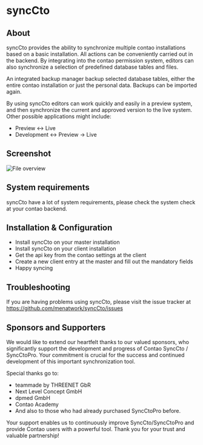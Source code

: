 syncCto
=======

About
-----

syncCto provides the ability to synchronize multiple contao installations based on a basic installation. All actions can be conveniently carried out in the backend. By integrating into the contao permission system, editors can also synchronize a selection of predefined database tables and files.

An integrated backup manager backup selected database tables, either the entire contao installation or just the personal data. Backups can be imported again.

By using syncCto editors can work quickly and easily in a preview system, and then synchronize the current and approved version to the live system. Other possible applications might include:

* Preview <-> Live
* Development <-> Preview -> Live


Screenshot
-----------

![File overview](http://menatwork.github.io/sync-doku/screenshots/file-overview.png)


System requirements
-------------------

syncCto have a lot of system requirements, please check the system check at your contao backend.


Installation & Configuration
----------------------------

* Install syncCto on your master installation
* Install syncCto on your client installation
* Get the api key from the contao settings at the client
* Create a new client entry at the master and fill out the mandatory fields
* Happy syncing


Troubleshooting
---------------

If you are having problems using syncCto, please visit the issue tracker at https://github.com/menatwork/syncCto/issues


Sponsors and Supporters
-----------------------
We would like to extend our heartfelt thanks to our valued sponsors, who significantly support the development and progress of Contao SyncCto / SyncCtoPro. Your commitment is crucial for the success and continued development of this important synchronization tool.

Special thanks go to:

- teammade by THREENET GbR 
- Next Level Concept GmbH 
- dpmed GmbH 
- Contao Academy
- And also to those who had already purchased SyncCtoPro before.

Your support enables us to continuously improve SyncCto/SyncCtoPro and provide Contao users with a powerful tool.
Thank you for your trust and valuable partnership!
